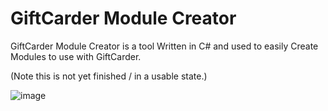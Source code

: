 # GiftCarder Module Creator

GiftCarder Module Creator is a tool Written in C# and used to easily Create Modules to use with GiftCarder.

(Note this is not yet finished / in a usable state.)

![image](https://i.imgur.com/kCOXt6K.png)
